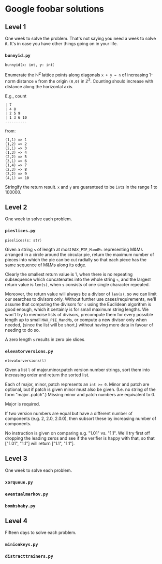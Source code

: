 # Google foobar solutions

## Level 1
One week to solve the problem. That's not saying you need a week to solve it. It's in case you have other things going on in your life.
### `bunnyid.py`

```
bunnyid(x: int, y: int)
```
Enumerate the $\mathbb N^2$ lattice points along diagonals `x + y = n`
of increasing 1-norm distance `n` from the origin `(0,0)` in $\mathbb Z^2$.
Counting should increase with distance along the horizontal axis.

E.g., count
```
| 7
| 4 8
| 2 5 9
| 1 3 6 10
----------
```
from:
```
(1,1) => 1
(1,2) => 2
(2,1) => 3
(1,3) => 4
(2,2) => 5
(3,1) => 6
(1,4) => 7
(2,3) => 8
(3,2) => 9
(4,1) => 10
```

Stringify the return result. `x` and `y` are guaranteed to be `int`s in the range 1 to 100000.

## Level 2
One week to solve each problem.
### `pieslices.py`

```
pieslices(s: str)
```
Given a string `s` of length at most `MAX_PIE_MandMs` representing M&Ms arranged in a circle around the circular pie,
return the maximum number of pieces into which the pie can be cut radially so that each piece has the same sequence of
M&Ms along its edge.

Clearly the smallest return value is 1, when there is no repeating subsequence which concatenates into the whole string
`s`, and the largest return value is `len(s)`, when `s` consists of one single character repeated.

Moreover, the return value will always be a divisor of `len(s)`, so we can limit our searches to divisors
only. Without further use cases/requirements, we'll assume that computing the divisors for `s` using the Euclidean
algorithm is good enough, which it certainly is for small maximum string lengths. We won't try to memoise lists of divisors,
precompute them for every possible length up to small `MAX_PIE_MandMs`, or compute a new divisor only when needed, (since the list will be short,)
without having more data in favour of needing to do so.

A zero length `s` results in zero pie slices.

### `elevatorversions.py`

```
elevatorversions(l)
```
Given a list `l` of major.minor.patch version number strings, sort them into increasing order and return the sorted list.

Each of major, minor, patch represents an `int >= 0`. Minor and patch are optional, but if patch is given minor must also
be given. (I.e. no string of the form "major..patch".) Missing minor and patch numbers are equivalent to 0.

Major is required.

If two version numbers are equal but have a different number of components (e.g. 2, 2.0, 2.0.0),
then subsort these by increasing number of components.

No instruction is given on comparing e.g. "1.01" vs. "1.1". We'll try first off dropping the leading zeros and see
if the verifier is happy with that, so that ["1.01", "1.1"] will return ["1.1", "1.1"]. 

## Level 3
One week to solve each problem.
### `xorqueue.py`

### `eventualmarkov.py`

### `bombsbaby.py`

## Level 4
Fifteen days to solve each problem.
### `minionkeys.py`

### `distracttrainers.py`